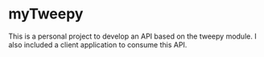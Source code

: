 # myTweepy
This is a personal project to develop an API based on the tweepy module. I also included a client application to consume this API.
